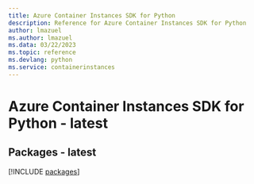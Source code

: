 ```yaml
---
title: Azure Container Instances SDK for Python
description: Reference for Azure Container Instances SDK for Python
author: lmazuel
ms.author: lmazuel
ms.data: 03/22/2023
ms.topic: reference
ms.devlang: python
ms.service: containerinstances
---
```

# Azure Container Instances SDK for Python - latest
## Packages - latest
[!INCLUDE [packages](container-instances-index.md)]